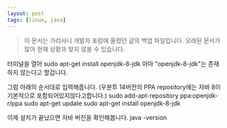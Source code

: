```yaml
---
layout: post
tags: [linux, java]
---
```


> 이 문서는 가리사니 개발자 포럼에 올렸던 글의 백업 파일입니다.
오래된 문서가 많아 현재 상황과 맞지 않을 수 있습니다.


터미널을 열어
sudo apt-get install openjdk-8-jdk
아마 "openjdk-8-jdk"는 존재하지 않는다고 할겁니다.

그럼 아래의 순서대로 입력해줍니다.
(우분투 14버전의 PPA repository에는 자바 8이 기본적으로 포함되어있지않다고합니다.)
sudo add-apt-repository ppa:openjdk-r/ppa
sudo apt-get update
sudo apt-get install openjdk-8-jdk

이제 설치가 끝났으면 자바 버전을 확인해봅니다.
java -version